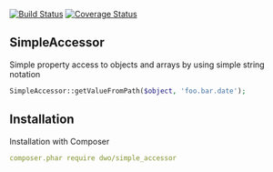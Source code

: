 [![Build Status](https://travis-ci.org/davewwww/SimpleAccessor.svg)](https://travis-ci.org/davewwww/SimpleAccessor) [![Coverage Status](https://coveralls.io/repos/davewwww/SimpleAccessor/badge.svg)](https://coveralls.io/r/davewwww/SimpleAccessor)

SimpleAccessor
--------------
Simple property access to objects and arrays by using simple string notation

```php
SimpleAccessor::getValueFromPath($object, 'foo.bar.date');
```

Installation
------------
Installation with Composer
```yml
composer.phar require dwo/simple_accessor
```